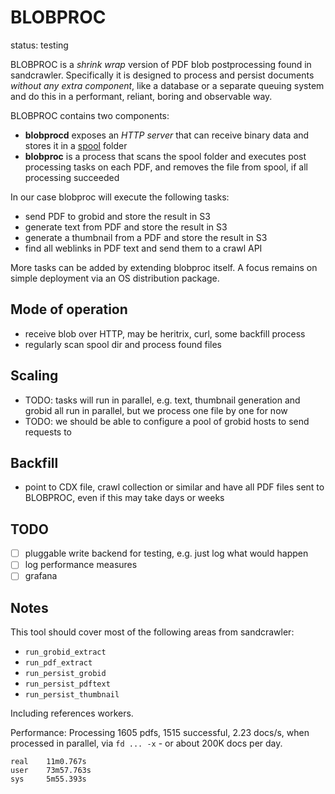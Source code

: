 # BLOBPROC

status: testing

BLOBPROC is a *shrink wrap* version of PDF blob postprocessing found in
sandcrawler. Specifically it is designed to process and persist documents
*without any extra component*, like a database or a separate queuing system and
do this in a performant, reliant, boring and observable way.

BLOBPROC contains two components:

* **blobprocd** exposes an *HTTP server* that can receive binary data and stores it in a [spool](https://refspecs.linuxfoundation.org/FHS_3.0/fhs/ch05s14.html) folder
* **blobproc** is a process that scans the spool folder and executes post processing tasks on each PDF, and removes the file from spool, if all processing succeeded

In our case blobproc will execute the following tasks:

* send PDF to grobid and store the result in S3
* generate text from PDF and store the result in S3
* generate a thumbnail from a PDF and store the result in S3
* find all weblinks in PDF text and send them to a crawl API

More tasks can be added by extending blobproc itself. A focus remains on simple
deployment via an OS distribution package.

## Mode of operation

* receive blob over HTTP, may be heritrix, curl, some backfill process
* regularly scan spool dir and process found files

## Scaling

* TODO: tasks will run in parallel, e.g. text, thumbnail generation and grobid all run in parallel, but we process one file by one for now
* TODO: we should be able to configure a pool of grobid hosts to send requests to

## Backfill

* point to CDX file, crawl collection or similar and have all PDF files sent to BLOBPROC, even if this may take days or weeks

## TODO

* [ ] pluggable write backend for testing, e.g. just log what would happen
* [ ] log performance measures
* [ ] grafana

## Notes

This tool should cover most of the following areas from sandcrawler:

* `run_grobid_extract`
* `run_pdf_extract`
* `run_persist_grobid`
* `run_persist_pdftext`
* `run_persist_thumbnail`

Including references workers.

Performance: Processing 1605 pdfs, 1515 successful, 2.23 docs/s, when processed
in parallel, via `fd ... -x` - or about 200K docs per day.

```
real    11m0.767s
user    73m57.763s
sys     5m55.393s
```

